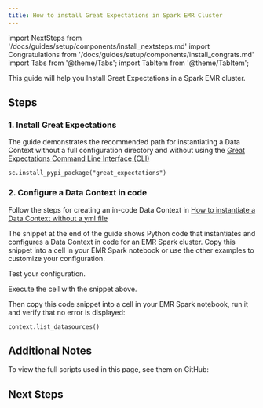 ```yaml
---
title: How to install Great Expectations in Spark EMR Cluster
---
```

import NextSteps from '/docs/guides/setup/components/install_nextsteps.md'
import Congratulations from '/docs/guides/setup/components/install_congrats.md'
import Tabs from '@theme/Tabs';
import TabItem from '@theme/TabItem';

This guide will help you Install Great Expectations in a Spark EMR cluster. 

## Steps

### 1. Install Great Expectations

The guide demonstrates the recommended path for instantiating a Data Context without a full configuration directory and without using the [Great Expectations Command Line Interface (CLI)](/docs/guides/setup/configuring-data-contexts/how-to-create-a-new-data-context-with-the-cli)

```console
sc.install_pypi_package("great_expectations")
```

### 2. Configure a Data Context in code
Follow the steps for creating an in-code Data Context in [How to instantiate a Data Context without a yml file](/docs/guides/setup/configuring-data-contexts/how-to-instantiate-a-data-context-without-a-yml-file)

The snippet at the end of the guide shows Python code that instantiates and configures a Data Context in code for an EMR Spark cluster. Copy this snippet into a cell in your EMR Spark notebook or use the other examples to customize your configuration.

Test your configuration.

Execute the cell with the snippet above.

Then copy this code snippet into a cell in your EMR Spark notebook, run it and verify that no error is displayed:
```console
context.list_datasources()
```

<Congratulations />

## Additional Notes

To view the full scripts used in this page, see them on GitHub:

## Next Steps

<NextSteps />
